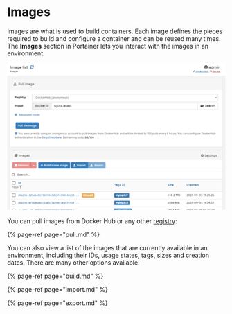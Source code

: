 # Images

Images are what is used to build containers. Each image defines the pieces required to build and configure a container and can be reused many times. The **Images** section in Portainer lets you interact with the images in an environment.

![The Images interface](../../../.gitbook/assets/2.9-images-splash.png)

You can pull images from Docker Hub or any other [registry](../../../admin/registries/add/):

{% page-ref page="pull.md" %}

You can also view a list of the images that are currently available in an environment, including their IDs, usage states, tags, sizes and creation dates. There are many other options available:

{% page-ref page="build.md" %}

{% page-ref page="import.md" %}

{% page-ref page="export.md" %}



